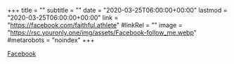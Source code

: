 +++
title = ""
subtitle = ""
date = "2020-03-25T06:00:00+00:00"
lastmod = "2020-03-25T06:00:00+00:00"
link = "https://facebook.com/faithful.athlete"
#linkRel = ""
image = "https://rsc.youronly.one/img/assets/Facebook-follow_me.webp"
#metarobots = "noindex"
+++

[Facebook](https://facebook.com/faithful.athlete "Facebook")
